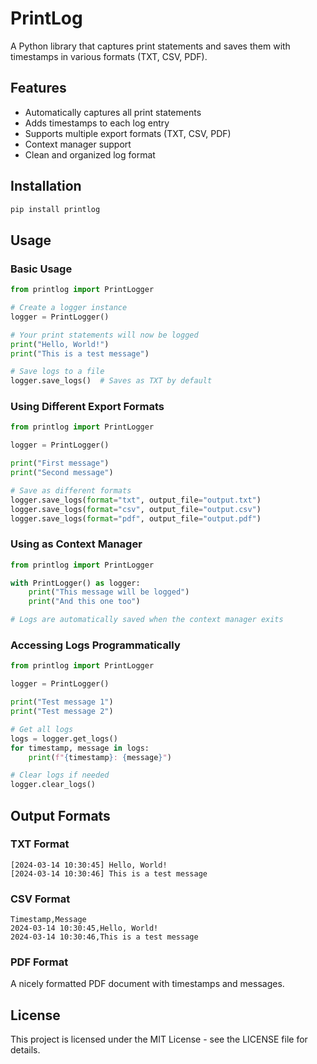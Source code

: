 # PrintLog

A Python library that captures print statements and saves them with timestamps in various formats (TXT, CSV, PDF).

## Features

- Automatically captures all print statements
- Adds timestamps to each log entry
- Supports multiple export formats (TXT, CSV, PDF)
- Context manager support
- Clean and organized log format

## Installation

```bash
pip install printlog
```

## Usage

### Basic Usage

```python
from printlog import PrintLogger

# Create a logger instance
logger = PrintLogger()

# Your print statements will now be logged
print("Hello, World!")
print("This is a test message")

# Save logs to a file
logger.save_logs()  # Saves as TXT by default
```

### Using Different Export Formats

```python
from printlog import PrintLogger

logger = PrintLogger()

print("First message")
print("Second message")

# Save as different formats
logger.save_logs(format="txt", output_file="output.txt")
logger.save_logs(format="csv", output_file="output.csv")
logger.save_logs(format="pdf", output_file="output.pdf")
```

### Using as Context Manager

```python
from printlog import PrintLogger

with PrintLogger() as logger:
    print("This message will be logged")
    print("And this one too")

# Logs are automatically saved when the context manager exits
```

### Accessing Logs Programmatically

```python
from printlog import PrintLogger

logger = PrintLogger()

print("Test message 1")
print("Test message 2")

# Get all logs
logs = logger.get_logs()
for timestamp, message in logs:
    print(f"{timestamp}: {message}")

# Clear logs if needed
logger.clear_logs()
```

## Output Formats

### TXT Format
```
[2024-03-14 10:30:45] Hello, World!
[2024-03-14 10:30:46] This is a test message
```

### CSV Format
```csv
Timestamp,Message
2024-03-14 10:30:45,Hello, World!
2024-03-14 10:30:46,This is a test message
```

### PDF Format
A nicely formatted PDF document with timestamps and messages.

## License

This project is licensed under the MIT License - see the LICENSE file for details. 